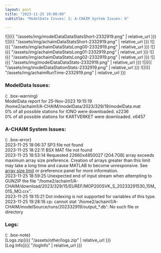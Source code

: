 ```yaml
---
layout: post
title: "2023-11-25 19:00:00"
subtitle: "ModelData Issues: 2; A-CHAIM System Issues: 6"

---
```


![]({{ "/assets/img/modelDataDataStatsShort-2332919.png" | relative_url }})
![]({{ "/assets/img/achaimDataStatsShort-2332919.png" | relative_url }})
![]({{ "/assets/img/achaimDataStatsLong00-2332919.png" | relative_url }})
![]({{ "/assets/img/achaimDataStatsLong01-2332919.png" | relative_url }})
![]({{ "/assets/img/achaimDataStatsLong02-2332919.png" | relative_url }})
![]({{ "/assets/img/modelDataDataStats-2332919.png" | relative_url }})
![]({{ "/assets/img/modelDataStationStats-2332919.png" | relative_url }})
![]({{ "/assets/img/achaimRunTime-2332919.png" | relative_url }})


### ModelData Issues:  
  
{: .box-warning}  
 ModelData report for 25-Nov-2023 19:15:19   
 /home2/achaim1/A-CHAIM/modelData/2023/329/19/modelData.mat   
 0% of all possible stations for IONO were downloaded. x2236   
 0% of all possible stations for KARTVERKET were downloaded. x6457   
  
### A-CHAIM System Issues:  
  
{: .box-error}  
2023-11-25 18:06:37 SP3 file not found  
2023-11-25 18:22:11 BSX MAT file not found  
2023-11-25 18:53:14 Requested 22660x4850027 (204.7GB) array exceeds maximum array size preference. Creation of arrays greater than this limit may take a long time and cause MATLAB to become unresponsive. See <a href="matlab: helpview([docroot '/matlab/helptargets.map'], 'matlab_env_workspace_prefs')">array size limit</a> or preference panel for more information.  
2023-11-25 18:59:25 Unexpected end of input stream when attempting to GUNZIP the file "/home2/achaim1/A-CHAIM/download/2023/329/15/EUREF/MOP200SVK_S_20233291530_15M_01S_MO.crx".  
2023-11-25 19:15:21 Dot indexing is not supported for variables of this type.  
2023-11-25 19:28:16 cp: cannot stat '/home2/achaim1/A-CHAIM/modelSource/runs/202332919/output_*.db': No such file or directory  

### Logs:  
  
{: .box-note}  
[Logs.zip]({{ "/assets/other/logs.zip" | relative_url }})  
[Log Info]({{ "/logInfo" | relative_url }})  
